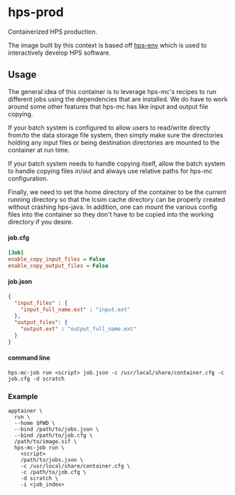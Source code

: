 # hps-prod
Containerized HPS production.

The image built by this context is based off
[hps-env](https://github.com/tomeichlersmith/hps-env)
which is used to interactively develop HPS software.

## Usage
The general idea of this container is to leverage
hps-mc's recipes to run different jobs using the
dependencies that are installed. We do have to work
around some other features that hps-mc has like
input and output file copying.

If your batch system is configured to allow users to 
read/write directly from/to the data storage file
system, then simply make sure the directories holding any
input files or being destination directories are mounted 
to the container at run time.

If your batch system needs to handle copying itself, 
allow the batch system to handle copying files in/out
and always use relative paths for hps-mc configuration.

Finally, we need to set the home directory of the container
to be the current running directory so that the lcsim cache
directory can be properly created without crashing hps-java.
In addition, one can mount the various config files into the
container so they don't have to be copied into the working directory
if you desire.

#### job.cfg
```cfg
[Job]
enable_copy_input_files = False
enable_copy_output_files = False
```
#### job.json
```json
{
  "input_files" : {
    "input_full_name.ext" : "input.ext" 
  },
  "output_files": {
    "output.ext" : "output_full_name.ext"
  }
}
```
#### command line
```
hps-mc-job run <script> job.json -c /usr/local/share/container.cfg -c job.cfg -d scratch
```

### Example
```
apptainer \
  run \
  --home $PWD \
  --bind /path/to/jobs.json \
  --bind /path/to/job.cfg \
  /path/to/image.sif \
  hps-mc-job run \
    <script>
    /path/to/jobs.json \ 
    -c /usr/local/share/container.cfg \
    -c /path/to/job.cfg \
    -d scratch \
    -i <job_index>
```
